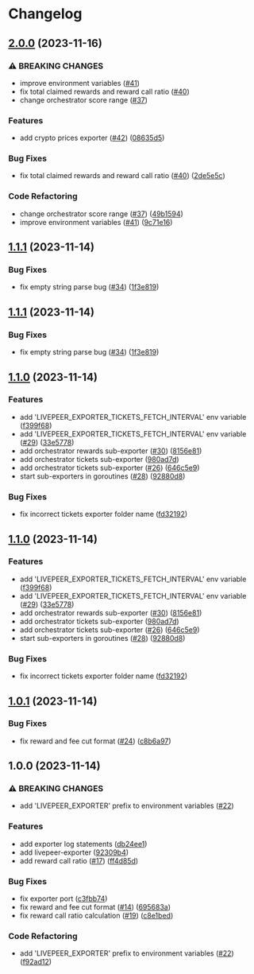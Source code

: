 # Changelog

## [2.0.0](https://github.com/rickstaa/livepeer-exporter/compare/v1.1.1...v2.0.0) (2023-11-16)


### ⚠ BREAKING CHANGES

* improve environment variables ([#41](https://github.com/rickstaa/livepeer-exporter/issues/41))
* fix total claimed rewards and reward call ratio ([#40](https://github.com/rickstaa/livepeer-exporter/issues/40))
* change orchestrator score range ([#37](https://github.com/rickstaa/livepeer-exporter/issues/37))

### Features

* add crypto prices exporter ([#42](https://github.com/rickstaa/livepeer-exporter/issues/42)) ([08635d5](https://github.com/rickstaa/livepeer-exporter/commit/08635d570022341afbd893c42a64f860b06898c6))


### Bug Fixes

* fix total claimed rewards and reward call ratio ([#40](https://github.com/rickstaa/livepeer-exporter/issues/40)) ([2de5e5c](https://github.com/rickstaa/livepeer-exporter/commit/2de5e5c4ceb13382756688a0b8de8176efb2af05))


### Code Refactoring

* change orchestrator score range ([#37](https://github.com/rickstaa/livepeer-exporter/issues/37)) ([49b1594](https://github.com/rickstaa/livepeer-exporter/commit/49b159442bd0634dec418d031e60f9e3a1adb895))
* improve environment variables ([#41](https://github.com/rickstaa/livepeer-exporter/issues/41)) ([9c71e16](https://github.com/rickstaa/livepeer-exporter/commit/9c71e16af89058cb7952993c43c01bf41dc1be1b))

## [1.1.1](https://github.com/rickstaa/livepeer-exporter/compare/v1.1.0...v1.1.1) (2023-11-14)


### Bug Fixes

* fix empty string parse bug ([#34](https://github.com/rickstaa/livepeer-exporter/issues/34)) ([1f3e819](https://github.com/rickstaa/livepeer-exporter/commit/1f3e819acaa57d0598ce001c8a281400eebfbe11))

## [1.1.1](https://github.com/rickstaa/livepeer-exporter/compare/v1.1.0...v1.1.1) (2023-11-14)


### Bug Fixes

* fix empty string parse bug ([#34](https://github.com/rickstaa/livepeer-exporter/issues/34)) ([1f3e819](https://github.com/rickstaa/livepeer-exporter/commit/1f3e819acaa57d0598ce001c8a281400eebfbe11))

## [1.1.0](https://github.com/rickstaa/livepeer-exporter/compare/v1.0.1...v1.1.0) (2023-11-14)


### Features

* add 'LIVEPEER_EXPORTER_TICKETS_FETCH_INTERVAL' env variable ([f399f68](https://github.com/rickstaa/livepeer-exporter/commit/f399f684c819228f0e0816ba19cc9706d8e0c348))
* add 'LIVEPEER_EXPORTER_TICKETS_FETCH_INTERVAL' env variable ([#29](https://github.com/rickstaa/livepeer-exporter/issues/29)) ([33e5778](https://github.com/rickstaa/livepeer-exporter/commit/33e577845a45aef69e28eba75387d42a4fbdd998))
* add orchestrator rewards sub-exporter ([#30](https://github.com/rickstaa/livepeer-exporter/issues/30)) ([8156e81](https://github.com/rickstaa/livepeer-exporter/commit/8156e817f817876ae959f9f0be9e8139aeecbd9b))
* add orchestrator tickets sub-exporter ([980ad7d](https://github.com/rickstaa/livepeer-exporter/commit/980ad7dbc0502f357814e63465f401fa04328441))
* add orchestrator tickets sub-exporter ([#26](https://github.com/rickstaa/livepeer-exporter/issues/26)) ([646c5e9](https://github.com/rickstaa/livepeer-exporter/commit/646c5e95405f126afbbb10acaed51b4f3f433e4b))
* start sub-exporters in goroutines ([#28](https://github.com/rickstaa/livepeer-exporter/issues/28)) ([92880d8](https://github.com/rickstaa/livepeer-exporter/commit/92880d8d4945cbfb23973774c24ee517cb23aab2))


### Bug Fixes

* fix incorrect tickets exporter folder name ([fd32192](https://github.com/rickstaa/livepeer-exporter/commit/fd32192a2ce791ee490bb5c47f6e7dd6a0c8c70d))

## [1.1.0](https://github.com/rickstaa/livepeer-exporter/compare/v1.0.1...v1.1.0) (2023-11-14)


### Features

* add 'LIVEPEER_EXPORTER_TICKETS_FETCH_INTERVAL' env variable ([f399f68](https://github.com/rickstaa/livepeer-exporter/commit/f399f684c819228f0e0816ba19cc9706d8e0c348))
* add 'LIVEPEER_EXPORTER_TICKETS_FETCH_INTERVAL' env variable ([#29](https://github.com/rickstaa/livepeer-exporter/issues/29)) ([33e5778](https://github.com/rickstaa/livepeer-exporter/commit/33e577845a45aef69e28eba75387d42a4fbdd998))
* add orchestrator rewards sub-exporter ([#30](https://github.com/rickstaa/livepeer-exporter/issues/30)) ([8156e81](https://github.com/rickstaa/livepeer-exporter/commit/8156e817f817876ae959f9f0be9e8139aeecbd9b))
* add orchestrator tickets sub-exporter ([980ad7d](https://github.com/rickstaa/livepeer-exporter/commit/980ad7dbc0502f357814e63465f401fa04328441))
* add orchestrator tickets sub-exporter ([#26](https://github.com/rickstaa/livepeer-exporter/issues/26)) ([646c5e9](https://github.com/rickstaa/livepeer-exporter/commit/646c5e95405f126afbbb10acaed51b4f3f433e4b))
* start sub-exporters in goroutines ([#28](https://github.com/rickstaa/livepeer-exporter/issues/28)) ([92880d8](https://github.com/rickstaa/livepeer-exporter/commit/92880d8d4945cbfb23973774c24ee517cb23aab2))


### Bug Fixes

* fix incorrect tickets exporter folder name ([fd32192](https://github.com/rickstaa/livepeer-exporter/commit/fd32192a2ce791ee490bb5c47f6e7dd6a0c8c70d))

## [1.0.1](https://github.com/rickstaa/livepeer-exporter/compare/v1.0.0...v1.0.1) (2023-11-14)


### Bug Fixes

* fix reward and fee cut format ([#24](https://github.com/rickstaa/livepeer-exporter/issues/24)) ([c8b6a97](https://github.com/rickstaa/livepeer-exporter/commit/c8b6a9741fe8134c6f25ccc6a672125424b33896))

## 1.0.0 (2023-11-14)


### ⚠ BREAKING CHANGES

* add 'LIVEPEER_EXPORTER' prefix to environment variables ([#22](https://github.com/rickstaa/livepeer-exporter/issues/22))

### Features

* add exporter log statements ([db24ee1](https://github.com/rickstaa/livepeer-exporter/commit/db24ee1945bffb1698fb4440c81c5d32e431a33a))
* add livepeer-exporter ([92309b4](https://github.com/rickstaa/livepeer-exporter/commit/92309b4240d7114ec44c6c30ba36fbc0fc50b50a))
* add reward call ratio ([#17](https://github.com/rickstaa/livepeer-exporter/issues/17)) ([ff4d85d](https://github.com/rickstaa/livepeer-exporter/commit/ff4d85d3b0bc49bdeea23a79f07af646bf6ef648))


### Bug Fixes

* fix exporter port ([c3fbb74](https://github.com/rickstaa/livepeer-exporter/commit/c3fbb74ce2169abdbc17541c3aa1393c62f328bc))
* fix reward and fee cut format ([#14](https://github.com/rickstaa/livepeer-exporter/issues/14)) ([695683a](https://github.com/rickstaa/livepeer-exporter/commit/695683a7d0af3d1c72dc9cc21c441e066a56e667))
* fix reward call ratio calculation ([#19](https://github.com/rickstaa/livepeer-exporter/issues/19)) ([c8e1bed](https://github.com/rickstaa/livepeer-exporter/commit/c8e1bedce9e447ba5b036abdbd8b60b3a49ec289))


### Code Refactoring

* add 'LIVEPEER_EXPORTER' prefix to environment variables ([#22](https://github.com/rickstaa/livepeer-exporter/issues/22)) ([f92ad12](https://github.com/rickstaa/livepeer-exporter/commit/f92ad126153adee3ae0fae5ffab7f808988dc83b))

